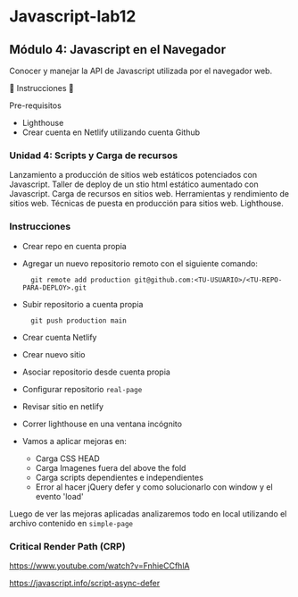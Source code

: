 # Javascript-lab12

## Módulo 4: Javascript en el Navegador
Conocer y manejar la API de Javascript utilizada por el navegador web.

👀 Instrucciones 👀 

Pre-requisitos

- Lighthouse
- Crear cuenta en Netlify utilizando cuenta Github

### Unidad 4: Scripts y Carga de recursos
Lanzamiento a producción de sitios web estáticos potenciados con Javascript. 
Taller de deploy de un stio html estático aumentado con Javascript.
Carga de recursos en sitios web.
Herramientas y rendimiento de sitios web.
Técnicas de puesta en producción para sitios web.
Lighthouse.

### Instrucciones
- Crear repo en cuenta propia
- Agregar un nuevo repositorio remoto con el siguiente comando:

  ```
    git remote add production git@github.com:<TU-USUARIO>/<TU-REPO-PARA-DEPLOY>.git
  ```
- Subir repositorio a cuenta propia
  ```
    git push production main
  ```
- Crear cuenta Netlify
- Crear nuevo sitio
- Asociar repositorio desde cuenta propia
- Configurar repositorio `real-page`
- Revisar sitio en netlify
- Correr lighthouse en una ventana incógnito
- Vamos a aplicar mejoras en:
    + Carga CSS HEAD
    + Carga Imagenes fuera del above the fold
    + Carga scripts dependientes e independientes
    + Error al hacer jQuery defer y como solucionarlo con window y el evento 'load'

Luego de ver las mejoras aplicadas analizaremos todo en local utilizando el archivo contenido en `simple-page`

### Critical Render Path (CRP)

https://www.youtube.com/watch?v=FnhieCCfhlA

https://javascript.info/script-async-defer
